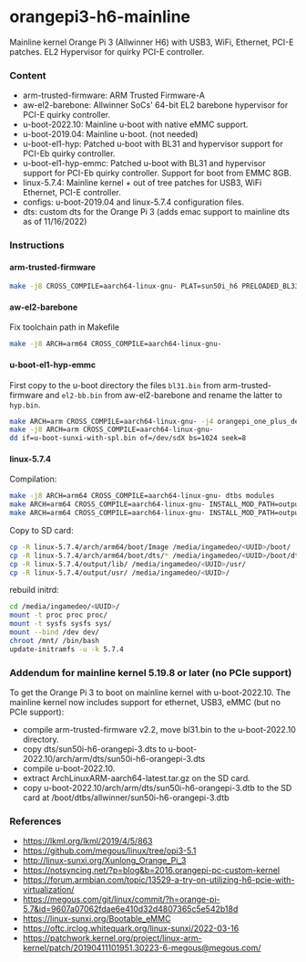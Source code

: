 # orangepi3-h6-mainline
Mainline kernel Orange Pi 3 (Allwinner H6) with USB3, WiFi, Ethernet, PCI-E patches. EL2 Hypervisor for quirky PCI-E controller.

### Content
* arm-trusted-firmware: ARM Trusted Firmware-A
* aw-el2-barebone: Allwinner SoCs' 64-bit EL2 barebone hypervisor for PCI-E quirky controller.
* u-boot-2022.10: Mainline u-boot with native eMMC support.
* u-boot-2019.04: Mainline u-boot. (not needed)
* u-boot-el1-hyp: Patched u-boot with BL31 and hypervisor support for PCI-Eb quirky controller.
* u-boot-el1-hyp-emmc: Patched u-boot with BL31 and hypervisor support for PCI-Eb quirky controller. Support for boot from EMMC 8GB.
* linux-5.7.4: Mainline kernel + out of tree patches for USB3, WiFi Ethernet, PCI-E controller.
* configs: u-boot-2019.04 and linux-5.7.4 configuration files.
* dts: custom dts for the Orange Pi 3 (adds emac support to mainline dts as of 11/16/2022)

### Instructions

#### arm-trusted-firmware

```bash
make -j8 CROSS_COMPILE=aarch64-linux-gnu- PLAT=sun50i_h6 PRELOADED_BL33_BASE=0x40010000
```
#### aw-el2-barebone

Fix toolchain path in Makefile
```bash
make -j8 ARCH=arm64 CROSS_COMPILE=aarch64-linux-gnu-
```

#### u-boot-el1-hyp-emmc

First copy to the u-boot directory the files `bl31.bin` from arm-trusted-firmware and `el2-bb.bin` from aw-el2-barebone and rename the latter to `hyp.bin`.
```bash
make ARCH=arm CROSS_COMPILE=aarch64-linux-gnu- -j4 orangepi_one_plus_defconfig
make -j8 ARCH=arm CROSS_COMPILE=aarch64-linux-gnu-
dd if=u-boot-sunxi-with-spl.bin of=/dev/sdX bs=1024 seek=8
```

#### linux-5.7.4

Compilation:
```bash
make -j8 ARCH=arm64 CROSS_COMPILE=aarch64-linux-gnu- dtbs modules
make ARCH=arm64 CROSS_COMPILE=aarch64-linux-gnu- INSTALL_MOD_PATH=output modules_install
make ARCH=arm64 CROSS_COMPILE=aarch64-linux-gnu- INSTALL_MOD_PATH=output headers_install INSTALL_HDR_PATH=output/usr
```

Copy to SD card:
```bash
cp -R linux-5.7.4/arch/arm64/boot/Image /media/ingamedeo/<UUID>/boot/
cp -R linux-5.7.4/arch/arm64/boot/dts/* /media/ingamedeo/<UUID>/boot/dtbs/
cp -R linux-5.7.4/output/lib/ /media/ingamedeo/<UUID>/usr/
cp -R linux-5.7.4/output/usr/ /media/ingamedeo/<UUID>/
```

rebuild initrd:
```bash
cd /media/ingamedeo/<UUID>/
mount -t proc proc proc/
mount -t sysfs sysfs sys/
mount --bind /dev dev/
chroot /mnt/ /bin/bash
update-initramfs -u -k 5.7.4
```

### Addendum for mainline kernel 5.19.8 or later (no PCIe support)

To get the Orange Pi 3 to boot on mainline kernel with u-boot-2022.10. The mainline kernel now includes support for ethernet, USB3, eMMC (but no PCIe support):
* compile arm-trusted-firmware v2.2, move bl31.bin to the u-boot-2022.10 directory.
* copy dts/sun50i-h6-orangepi-3.dts to u-boot-2022.10/arch/arm/dts/sun50i-h6-orangepi-3.dts
* compile u-boot-2022.10.
* extract ArchLinuxARM-aarch64-latest.tar.gz on the SD card.
* copy u-boot-2022.10/arch/arm/dts/sun50i-h6-orangepi-3.dtb to the SD card at /boot/dtbs/allwinner/sun50i-h6-orangepi-3.dtb

### References

* https://lkml.org/lkml/2019/4/5/863
* https://github.com/megous/linux/tree/opi3-5.1
* http://linux-sunxi.org/Xunlong_Orange_Pi_3
* https://notsyncing.net/?p=blog&b=2016.orangepi-pc-custom-kernel
* https://forum.armbian.com/topic/13529-a-try-on-utilizing-h6-pcie-with-virtualization/
* https://megous.com/git/linux/commit/?h=orange-pi-5.7&id=9607a07062fdae6e410d32d4807365c5e542b18d
* https://linux-sunxi.org/Bootable_eMMC
* https://oftc.irclog.whitequark.org/linux-sunxi/2022-03-16
* https://patchwork.kernel.org/project/linux-arm-kernel/patch/20190411101951.30223-6-megous@megous.com/


